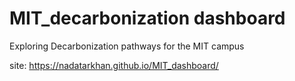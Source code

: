# MIT_decarbonization dashboard
Exploring Decarbonization pathways for the MIT campus 


site: https://nadatarkhan.github.io/MIT_dashboard/
